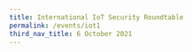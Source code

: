 ```yaml
---
title: International IoT Security Roundtable
permalink: /events/iot1
third_nav_title: 6 October 2021
---
```

